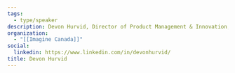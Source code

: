 ```yaml
---
tags:
  - type/speaker
description: Devon Hurvid, Director of Product Management & Innovation, Imagine Canada will be speaking on startup culture in the charitable sector, highlighting the unique challenges and opportunities facing business ventures that are launched and scaled by nonprofit organizations.
organization:
  - "[[Imagine Canada]]"
social:
  linkedin: https://www.linkedin.com/in/devonhurvid/
title: Devon Hurvid
---
```

